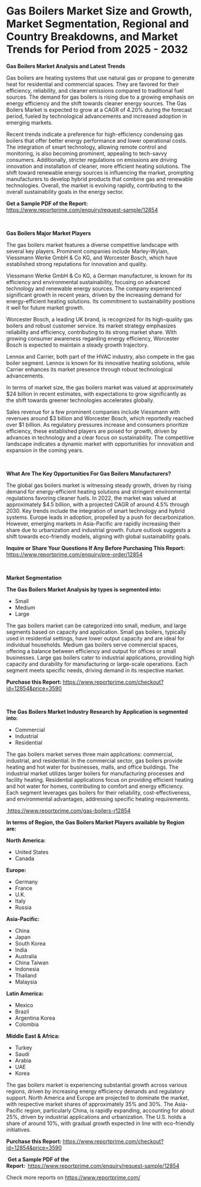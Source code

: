 <p><h1>Gas Boilers Market Size and Growth, Market Segmentation, Regional and Country Breakdowns, and Market Trends for Period from 2025 -  2032</h1></p><p><strong>Gas Boilers Market Analysis and Latest Trends</strong></p>
<p><p>Gas boilers are heating systems that use natural gas or propane to generate heat for residential and commercial spaces. They are favored for their efficiency, reliability, and cleaner emissions compared to traditional fuel sources. The demand for gas boilers is rising due to a growing emphasis on energy efficiency and the shift towards cleaner energy sources. The Gas Boilers Market is expected to grow at a CAGR of 4.20% during the forecast period, fueled by technological advancements and increased adoption in emerging markets.</p><p>Recent trends indicate a preference for high-efficiency condensing gas boilers that offer better energy performance and lower operational costs. The integration of smart technology, allowing remote control and monitoring, is also becoming prominent, appealing to tech-savvy consumers. Additionally, stricter regulations on emissions are driving innovation and installation of cleaner, more efficient heating solutions. The shift toward renewable energy sources is influencing the market, prompting manufacturers to develop hybrid products that combine gas and renewable technologies. Overall, the market is evolving rapidly, contributing to the overall sustainability goals in the energy sector.</p></p>
<p><strong>Get a Sample PDF of the Report:&nbsp;</strong> <a href="https://www.reportprime.com/enquiry/request-sample/12854?utm_campaign=2471&utm_medium=2&utm_source=Github&utm_content=ia&utm_term=19032025&utm_id=gas-boilers">https://www.reportprime.com/enquiry/request-sample/12854</a></p>
<p>&nbsp;</p>
<p><strong>Gas Boilers Major Market Players</strong></p>
<p><p>The gas boilers market features a diverse competitive landscape with several key players. Prominent companies include Marley-Wylain, Viessmann Werke GmbH & Co KG, and Worcester Bosch, which have established strong reputations for innovation and quality. </p><p>Viessmann Werke GmbH & Co KG, a German manufacturer, is known for its efficiency and environmental sustainability, focusing on advanced technology and renewable energy sources. The company experienced significant growth in recent years, driven by the increasing demand for energy-efficient heating solutions. Its commitment to sustainability positions it well for future market growth.</p><p>Worcester Bosch, a leading UK brand, is recognized for its high-quality gas boilers and robust customer service. Its market strategy emphasizes reliability and efficiency, contributing to its strong market share. With growing consumer awareness regarding energy efficiency, Worcester Bosch is expected to maintain a steady growth trajectory.</p><p>Lennox and Carrier, both part of the HVAC industry, also compete in the gas boiler segment. Lennox is known for its innovative heating solutions, while Carrier enhances its market presence through robust technological advancements. </p><p>In terms of market size, the gas boilers market was valued at approximately $24 billion in recent estimates, with expectations to grow significantly as the shift towards greener technologies accelerates globally. </p><p>Sales revenue for a few prominent companies include Viessmann with revenues around $3 billion and Worcester Bosch, which reportedly reached over $1 billion. As regulatory pressures increase and consumers prioritize efficiency, these established players are poised for growth, driven by advances in technology and a clear focus on sustainability. The competitive landscape indicates a dynamic market with opportunities for innovation and expansion in the coming years.</p></p>
<p>&nbsp;</p>
<p><strong>What Are The Key Opportunities For Gas Boilers Manufacturers?</strong></p>
<p><p>The global gas boilers market is witnessing steady growth, driven by rising demand for energy-efficient heating solutions and stringent environmental regulations favoring cleaner fuels. In 2022, the market was valued at approximately $4.5 billion, with a projected CAGR of around 4.5% through 2030. Key trends include the integration of smart technology and hybrid systems. Europe leads in adoption, propelled by a push for decarbonization. However, emerging markets in Asia-Pacific are rapidly increasing their share due to urbanization and industrial growth. Future outlook suggests a shift towards eco-friendly models, aligning with global sustainability goals.</p></p>
<p><strong>Inquire or Share Your Questions If Any Before Purchasing This Report:</strong> <a href="https://www.reportprime.com/enquiry/pre-order/12854?utm_campaign=2471&utm_medium=2&utm_source=Github&utm_content=ia&utm_term=19032025&utm_id=gas-boilers">https://www.reportprime.com/enquiry/pre-order/12854</a></p>
<p>&nbsp;</p>
<p><strong>Market Segmentation</strong></p>
<p><strong>The Gas Boilers Market Analysis by types is segmented into:</strong></p>
<p><ul><li>Small</li><li>Medium</li><li>Large</li></ul></p>
<p><p>The gas boilers market can be categorized into small, medium, and large segments based on capacity and application. Small gas boilers, typically used in residential settings, have lower output capacity and are ideal for individual households. Medium gas boilers serve commercial spaces, offering a balance between efficiency and output for offices or small businesses. Large gas boilers cater to industrial applications, providing high capacity and durability for manufacturing or large-scale operations. Each segment meets specific needs, driving demand in its respective market.</p></p>
<p><strong>Purchase this Report:&nbsp;</strong><a href="https://www.reportprime.com/checkout?id=12854&price=3590&utm_campaign=2471&utm_medium=2&utm_source=Github&utm_content=ia&utm_term=19032025&utm_id=gas-boilers">https://www.reportprime.com/checkout?id=12854&price=3590</a></p>
<p>&nbsp;</p>
<p><strong>The Gas Boilers Market Industry Research by Application is segmented into:</strong></p>
<p><ul><li>Commercial</li><li>Industrial</li><li>Residential</li></ul></p>
<p><p>The gas boilers market serves three main applications: commercial, industrial, and residential. In the commercial sector, gas boilers provide heating and hot water for businesses, malls, and office buildings. The industrial market utilizes larger boilers for manufacturing processes and facility heating. Residential applications focus on providing efficient heating and hot water for homes, contributing to comfort and energy efficiency. Each segment leverages gas boilers for their reliability, cost-effectiveness, and environmental advantages, addressing specific heating requirements.</p></p>
<p><a href="https://www.reportprime.com/gas-boilers-r12854?utm_campaign=2471&utm_medium=2&utm_source=Github&utm_content=ia&utm_term=19032025&utm_id=gas-boilers">&nbsp;https://www.reportprime.com/gas-boilers-r12854</a></p>
<p><strong>In terms of Region, the Gas Boilers Market Players available by Region are:</strong></p>
<p>
    <p> <strong> North America: </strong>
        <ul>
            <li>United States</li>
            <li>Canada</li>
        </ul>
        </p> 
    <p> <strong> Europe: </strong>
        <ul>
            <li>Germany</li>
            <li>France</li>
            <li>U.K.</li>
            <li>Italy</li>
            <li>Russia</li>
        </ul>
        </p> 
    <p> <strong> Asia-Pacific: </strong>
        <ul>
            <li>China</li>
            <li>Japan</li>
            <li>South Korea</li>
            <li>India</li>
            <li>Australia</li>
            <li>China Taiwan</li>
            <li>Indonesia</li>
            <li>Thailand</li>
            <li>Malaysia</li>
        </ul>
        </p> 
    <p> <strong> Latin America: </strong>
        <ul>
            <li>Mexico</li>
            <li>Brazil</li>
            <li>Argentina Korea</li>
            <li>Colombia</li>
        </ul>
        </p> 
    <p> <strong> Middle East & Africa: </strong>
        <ul>
            <li>Turkey</li>
            <li>Saudi</li>
            <li>Arabia</li>
            <li>UAE</li>
            <li>Korea</li>
        </ul>
    </p>
    </p>
<p><p>The gas boilers market is experiencing substantial growth across various regions, driven by increasing energy efficiency demands and regulatory support. North America and Europe are projected to dominate the market, with respective market shares of approximately 35% and 30%. The Asia-Pacific region, particularly China, is rapidly expanding, accounting for about 25%, driven by industrial applications and urbanization. The U.S. holds a share of around 10%, with gradual growth expected in line with eco-friendly initiatives.</p></p>
<p><strong>Purchase this Report: </strong><a href="https://www.reportprime.com/checkout?id=12854&price=3590&utm_campaign=2471&utm_medium=2&utm_source=Github&utm_content=ia&utm_term=19032025&utm_id=gas-boilers">https://www.reportprime.com/checkout?id=12854&price=3590</a></p>
<p>&nbsp;<strong>Get a Sample PDF of the Report:&nbsp;&nbsp;</strong><a href="https://www.reportprime.com/enquiry/request-sample/12854?utm_campaign=2471&utm_medium=2&utm_source=Github&utm_content=ia&utm_term=19032025&utm_id=gas-boilers">https://www.reportprime.com/enquiry/request-sample/12854</a></p>
<p><strong></strong></p>
<p>Check more reports on <a href="https://www.reportprime.com/?utm_campaign=2471&utm_medium=2&utm_source=Github&utm_content=ia&utm_term=19032025&utm_id=gas-boilers">https://www.reportprime.com/</a></p>
